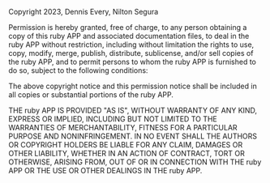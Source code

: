 Copyright 2023, Dennis Every, Nilton Segura

Permission is hereby granted, free of charge, to any person obtaining a copy of this ruby APP and associated documentation files, to deal in the ruby APP without restriction, including without limitation the rights to use, copy, modify, merge, publish, distribute, sublicense, and/or sell copies of the ruby APP, and to permit persons to whom the ruby APP is furnished to do so, subject to the following conditions:

The above copyright notice and this permission notice shall be included in all copies or substantial portions of the ruby APP.

THE ruby APP IS PROVIDED "AS IS", WITHOUT WARRANTY OF ANY KIND, EXPRESS OR IMPLIED, INCLUDING BUT NOT LIMITED TO THE WARRANTIES OF MERCHANTABILITY, FITNESS FOR A PARTICULAR PURPOSE AND NONINFRINGEMENT. IN NO EVENT SHALL THE AUTHORS OR COPYRIGHT HOLDERS BE LIABLE FOR ANY CLAIM, DAMAGES OR OTHER LIABILITY, WHETHER IN AN ACTION OF CONTRACT, TORT OR OTHERWISE, ARISING FROM, OUT OF OR IN CONNECTION WITH THE ruby APP OR THE USE OR OTHER DEALINGS IN THE ruby APP.
